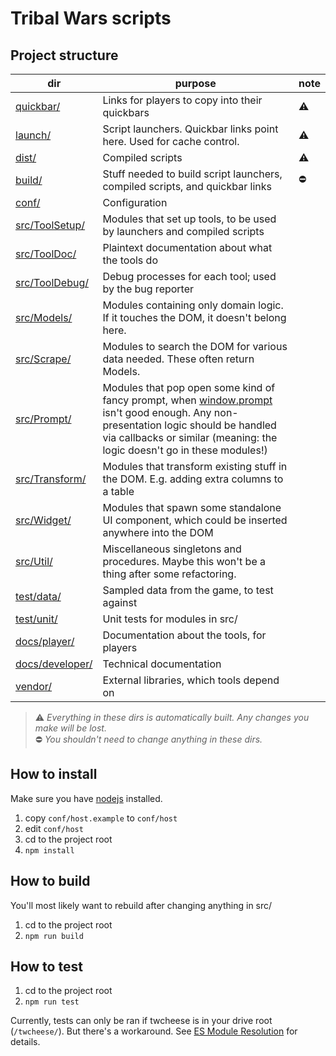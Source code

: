 # Tribal Wars scripts

## Project structure

|dir|purpose|note|
|---|---|---|
|[quickbar/](quickbar/)|Links for players to copy into their quickbars|:warning:|
|[launch/](launch/)|Script launchers. Quickbar links point here. Used for cache control.|:warning:|
|[dist/](dist/)|Compiled scripts|:warning:|
|[build/](build/)|Stuff needed to build script launchers, compiled scripts, and quickbar links|:no_entry:|
|[conf/](conf/)|Configuration||
|[src/ToolSetup/](src/ToolSetup/)|Modules that set up tools, to be used by launchers and compiled scripts||
|[src/ToolDoc/](src/ToolDoc/)|Plaintext documentation about what the tools do||
|[src/ToolDebug/](src/ToolDebug/)|Debug processes for each tool; used by the bug reporter||
|[src/Models/](src/Models/)|Modules containing only domain logic. If it touches the DOM, it doesn't belong here.||
|[src/Scrape/](src/Scrape/)|Modules to search the DOM for various data needed. These often return Models.||
|[src/Prompt/](src/Prompt/)|Modules that pop open some kind of fancy prompt, when [window.prompt](https://developer.mozilla.org/en-US/docs/Web/API/Window/prompt) isn't good enough. Any non-presentation logic should be handled via callbacks or similar (meaning: the logic doesn't go in these modules!)||
|[src/Transform/](src/Transform/)|Modules that transform existing stuff in the DOM. E.g. adding extra columns to a table||
|[src/Widget/](src/Widget/)|Modules that spawn some standalone UI component, which could be inserted anywhere into the DOM||
|[src/Util/](src/Util/)|Miscellaneous singletons and procedures. Maybe this won't be a thing after some refactoring. ||
|[test/data/](test/data/)|Sampled data from the game, to test against||
|[test/unit/](test/unit/)|Unit tests for modules in src/||
|[docs/player/](docs/player/)|Documentation about the tools, for players||
|[docs/developer/](docs/developer/)|Technical documentation||
|[vendor/](vendor/)|External libraries, which tools depend on||

> :warning: *Everything in these dirs is automatically built. Any changes you make will be lost.*\
> :no_entry: *You shouldn't need to change anything in these dirs.*



## How to install
Make sure you have [nodejs](https://nodejs.org/en/) installed.
1. copy `conf/host.example` to `conf/host`
2. edit `conf/host`
3. cd to the project root
4. `npm install`

## How to build
You'll most likely want to rebuild after changing anything in src/
1. cd to the project root
2. `npm run build`

## How to test
1. cd to the project root
2. `npm run test`

Currently, tests can only be ran if twcheese is in your drive root (`/twcheese/`). But there's a workaround. See [ES Module Resolution](/docs/developer/es-module-resolution.md) for details.
